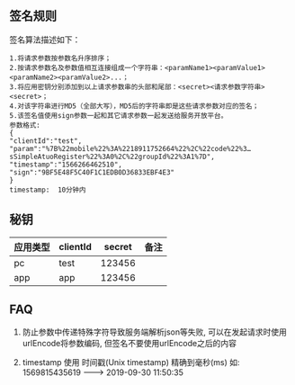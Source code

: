 
## 签名规则
签名算法描述如下：
```
1.将请求参数按参数名升序排序；
2.按请求参数名及参数值相互连接组成一个字符串：<paramName1><paramValue1><paramName2><paramValue2>...；
3.将应用密钥分别添加到以上请求参数串的头部和尾部：<secret><请求参数字符串><secret>；
4.对该字符串进行MD5（全部大写），MD5后的字符串即是这些请求参数对应的签名；
5.该签名值使用sign参数一起和其它请求参数一起发送给服务开放平台。
参数格式: 
{
"clientId":"test",
"param":"%7B%22mobile%22%3A%2218911752664%22%2C%22code%22%3…sSimpleAtuoRegister%22%3A0%2C%22groupId%22%3A1%7D",
"timestamp":"1566266462510",
"sign":"9BF5E48F5C40F1C1EDB0D36833EBF4E3"
}
timestamp:  10分钟内
```

## 秘钥

| 应用类型          | clientId                 | secret | 备注                                                  |
| ------------- | ------------------------ | ---- | ----------------------------------------------------- |
| pc      | test                   | 123456    |                                                       |
| app      | app                   | 123456   |                                                       |


## FAQ
1. 防止参数中传递特殊字符导致服务端解析json等失败,
可以在发起请求时使用urlEncode将参数编码,
但签名不要使用urlEncode之后的内容

2. timestamp 使用 时间戳(Unix timestamp) 精确到毫秒(ms)
如: 1569815435619  --->  2019-09-30 11:50:35